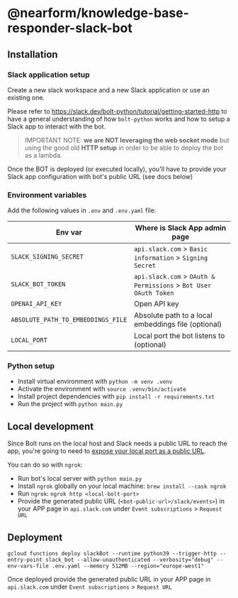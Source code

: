 # @nearform/knowledge-base-responder-slack-bot

## Installation

### Slack application setup

Create a new slack workspace and a new Slack application or use an existing one.

Please refer to https://slack.dev/bolt-python/tutorial/getting-started-http to have a general understanding of how `bolt-python` works and how to setup a Slack app to interact with the bot.

> IMPORTANT NOTE: **we are NOT leveraging the web socket mode** but using the good old **HTTP setup** in order to be able to deploy the bot as a lambda.

Once the BOT is deployed (or executed locally), you'll have to provide your Slack app configuration with bot's public URL (see docs below)

### Environment variables

Add the following values in `.env` and `.env.yaml` file:

| Env var                            | Where is Slack App admin page                                    |
| ---------------------------------- | ---------------------------------------------------------------- |
| `SLACK_SIGNING_SECRET`             | `api.slack.com` > `Basic information` > `Signing Secret`         |
| `SLACK_BOT_TOKEN`                  | `api.slack.com` > `OAuth & Permissions` > `Bot User OAuth Token` |
| `OPENAI_API_KEY`                   | Open API key                                                     |
| `ABSOLUTE_PATH_TO_EMBEDDINGS_FILE` | Absolute path to a local embeddings file (optional)              |
| `LOCAL_PORT`                       | Local port the bot listens to (optional)                         |

### Python setup

- Install virtual environment with `python -m venv .venv`
- Activate the environment with `source .venv/bin/activate`
- Install project dependencies with `pip install -r requirements.txt`
- Run the project with `python main.py`

## Local development

Since Bolt runs on the local host and Slack needs a public URL to reach the app, you're going to need to [expose your local port as a public URL](https://slack.dev/bolt-python/tutorial/getting-started-http#setting-up-events).

You can do so with `ngrok`:

- Run bot's local server with `python main.py`
- Install `ngrok` globally on your local machine: `brew install --cask ngrok`
- Run `ngrok`: `ngrok http <local-bolt-port>`
- Provide the generated public URL (`<bot-public-url>/slack/events>`) in your APP page in `api.slack.com` under `Event subscriptions` > `Request URL`

## Deployment

```
gcloud functions deploy slackBot --runtime python39 --trigger-http --entry-point slack_bot --allow-unauthenticated --verbosity="debug" --env-vars-file .env.yaml --memory 512MB --region="europe-west1"
```

Once deployed provide the generated public URL in your APP page in `api.slack.com` under `Event subscriptions` > `Request URL`
